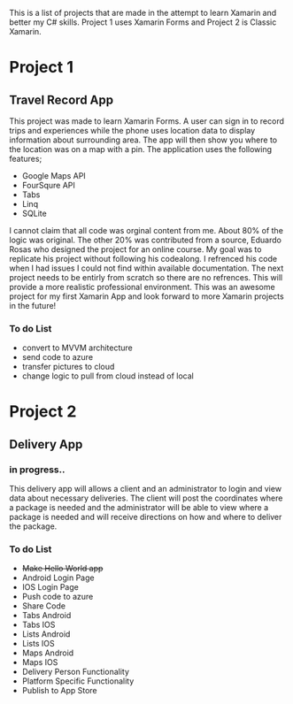 This is a list of projects that are made in the attempt to learn Xamarin and better my C# skills. Project 1 uses Xamarin Forms and Project 2 is Classic Xamarin.

# Project 1
## Travel Record App
This project was made to learn Xamarin Forms. A user can sign in to record trips and experiences while the phone uses location data to display information about surrounding area. The app will then show you where to the location was on a map with a pin. The application uses the following features;
- Google Maps API
- FourSqure API
- Tabs
- Linq
- SQLite

I cannot claim that all code was orginal content from me. About 80% of the logic was original. The other 20% was contributed from a source, Eduardo Rosas who designed the project for an online course. My goal was to replicate his project without following his codealong. I refrenced his code when I had issues I could not find within available documentation. The next project needs to be entirly from scratch so there are no refrences. This will provide a more realistic professional environment. This was an awesome project for my first Xamarin App and look forward to more Xamarin projects in the future!

### To do List
- convert to MVVM architecture
- send code to azure
- transfer pictures to cloud
- change logic to pull from cloud instead of local

# Project 2
## Delivery App
### in progress..
This delivery app will allows a client and an administrator to login and view data about necessary deliveries. The client will post the coordinates where a package is needed and the administrator will be able to view where a package is needed and will receive directions on how and where to deliver the package.

### To do List
- ~~Make Hello World app~~
- Android Login Page
- IOS Login Page
- Push code to azure
- Share Code
- Tabs Android
- Tabs IOS
- Lists Android
- Lists IOS
- Maps Android
- Maps IOS
- Delivery Person Functionality
- Platform Specific Functionality
- Publish to App Store
